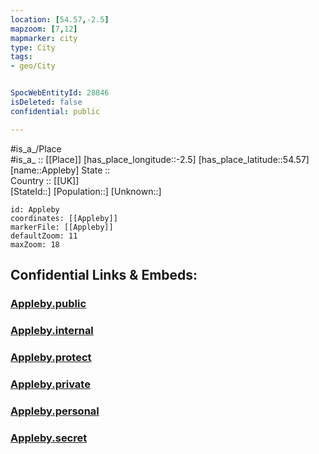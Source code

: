 ```yaml
---
location: [54.57,-2.5] 
mapzoom: [7,12] 
mapmarker: city 
type: City
tags:
- geo/City


SpocWebEntityId: 28846
isDeleted: false
confidential: public

---
```

#is_a_/Place  
#is_a_ :: [[Place]] 
[has_place_longitude::-2.5] 
[has_place_latitude::54.57] 
[name::Appleby] 
State ::  
Country :: [[UK]]  
[StateId::] 
[Population::] 
[Unknown::] 


```leaflet
id: Appleby
coordinates: [[Appleby]] 
markerFile: [[Appleby]] 
defaultZoom: 11 
maxZoom: 18
```


## Confidential Links & Embeds: 

### [Appleby.public](/_public/\Earth\Continent\Europe\Europe~North\UK\England\Regions~England\North_West_England\Cumbria\cities~Cumbria\Eden\cities~EdenAppleby.public.md) 

### [Appleby.internal](/_internal/\Earth\Continent\Europe\Europe~North\UK\England\Regions~England\North_West_England\Cumbria\cities~Cumbria\Eden\cities~EdenAppleby.internal.md) 

### [Appleby.protect](/_protect/\Earth\Continent\Europe\Europe~North\UK\England\Regions~England\North_West_England\Cumbria\cities~Cumbria\Eden\cities~EdenAppleby.protect.md) 

### [Appleby.private](/_private/\Earth\Continent\Europe\Europe~North\UK\England\Regions~England\North_West_England\Cumbria\cities~Cumbria\Eden\cities~EdenAppleby.private.md) 

### [Appleby.personal](/_personal/\Earth\Continent\Europe\Europe~North\UK\England\Regions~England\North_West_England\Cumbria\cities~Cumbria\Eden\cities~EdenAppleby.personal.md) 

### [Appleby.secret](/_secret/\Earth\Continent\Europe\Europe~North\UK\England\Regions~England\North_West_England\Cumbria\cities~Cumbria\Eden\cities~EdenAppleby.secret.md)


